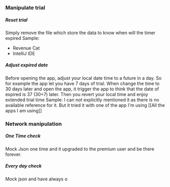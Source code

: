 ### Manipulate trial
##### Reset trial
Simply remove the file which store the data to know when will the timer expired
Sample:
+ Revenue Cat
+ IntelliJ IDE
##### Adjust expired date
Before opening the app, adjust your local date time to a future in a day. So for example the app let you have 7 days of trial. When change the time to 30 days later and open the app, it trigger the app to think that the date of expired is 37 (30+7) later. Then you revert your local time and enjoy extended trial time
Sample: I can not explicitly mentioned it as there is no available reference for it. But it tried it with one of the app I'm using [[All the apps I am using]]
### Network manipulation
##### One Time check
Mock Json one time and it upgraded to the premium user and be there forever.
##### Every day check
Mock json and have always o